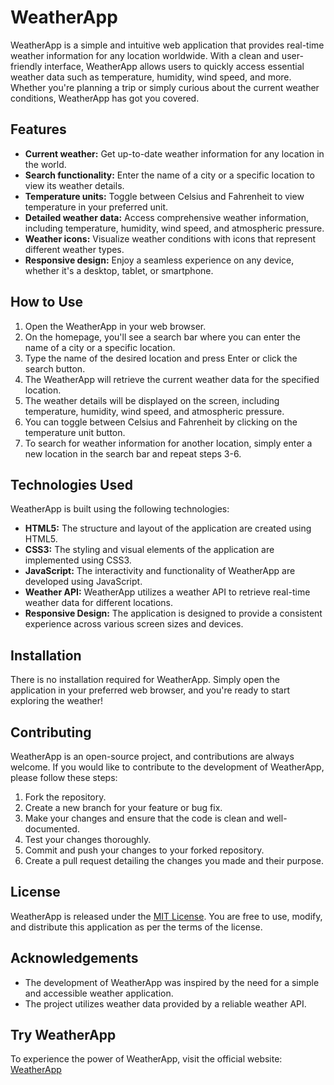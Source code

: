 # WeatherApp

WeatherApp is a simple and intuitive web application that provides real-time weather information for any location worldwide. With a clean and user-friendly interface, WeatherApp allows users to quickly access essential weather data such as temperature, humidity, wind speed, and more. Whether you're planning a trip or simply curious about the current weather conditions, WeatherApp has got you covered.

## Features

- **Current weather:** Get up-to-date weather information for any location in the world.
- **Search functionality:** Enter the name of a city or a specific location to view its weather details.
- **Temperature units:** Toggle between Celsius and Fahrenheit to view temperature in your preferred unit.
- **Detailed weather data:** Access comprehensive weather information, including temperature, humidity, wind speed, and atmospheric pressure.
- **Weather icons:** Visualize weather conditions with icons that represent different weather types.
- **Responsive design:** Enjoy a seamless experience on any device, whether it's a desktop, tablet, or smartphone.

## How to Use

1. Open the WeatherApp in your web browser.
2. On the homepage, you'll see a search bar where you can enter the name of a city or a specific location.
3. Type the name of the desired location and press Enter or click the search button.
4. The WeatherApp will retrieve the current weather data for the specified location.
5. The weather details will be displayed on the screen, including temperature, humidity, wind speed, and atmospheric pressure.
6. You can toggle between Celsius and Fahrenheit by clicking on the temperature unit button.
7. To search for weather information for another location, simply enter a new location in the search bar and repeat steps 3-6.

## Technologies Used

WeatherApp is built using the following technologies:

- **HTML5:** The structure and layout of the application are created using HTML5.
- **CSS3:** The styling and visual elements of the application are implemented using CSS3.
- **JavaScript:** The interactivity and functionality of WeatherApp are developed using JavaScript.
- **Weather API:** WeatherApp utilizes a weather API to retrieve real-time weather data for different locations.
- **Responsive Design:** The application is designed to provide a consistent experience across various screen sizes and devices.

## Installation

There is no installation required for WeatherApp. Simply open the application in your preferred web browser, and you're ready to start exploring the weather!

## Contributing

WeatherApp is an open-source project, and contributions are always welcome. If you would like to contribute to the development of WeatherApp, please follow these steps:

1. Fork the repository.
2. Create a new branch for your feature or bug fix.
3. Make your changes and ensure that the code is clean and well-documented.
4. Test your changes thoroughly.
5. Commit and push your changes to your forked repository.
6. Create a pull request detailing the changes you made and their purpose.

## License

WeatherApp is released under the [MIT License](https://opensource.org/licenses/MIT). You are free to use, modify, and distribute this application as per the terms of the license.

## Acknowledgements

- The development of WeatherApp was inspired by the need for a simple and accessible weather application.
- The project utilizes weather data provided by a reliable weather API.

## Try WeatherApp

To experience the power of WeatherApp, visit the official website: [WeatherApp]( https://abiodun-weather-app.netlify.app/)



